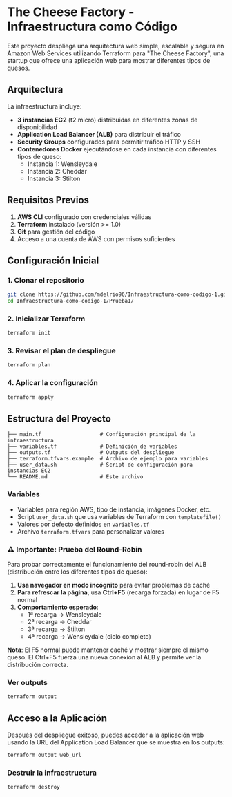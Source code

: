 # The Cheese Factory - Infraestructura como Código

Este proyecto despliega una arquitectura web simple, escalable y segura en Amazon Web Services utilizando Terraform para "The Cheese Factory", una startup que ofrece una aplicación web para mostrar diferentes tipos de quesos.

## Arquitectura

La infraestructura incluye:

- **3 instancias EC2** (t2.micro) distribuidas en diferentes zonas de disponibilidad
- **Application Load Balancer (ALB)** para distribuir el tráfico
- **Security Groups** configurados para permitir tráfico HTTP y SSH
- **Contenedores Docker** ejecutándose en cada instancia con diferentes tipos de queso:
  - Instancia 1: Wensleydale
  - Instancia 2: Cheddar  
  - Instancia 3: Stilton

## Requisitos Previos

1. **AWS CLI** configurado con credenciales válidas
2. **Terraform** instalado (versión >= 1.0)
3. **Git** para gestión del código
4. Acceso a una cuenta de AWS con permisos suficientes

## Configuración Inicial

### 1. Clonar el repositorio
```bash
git clone https://github.com/mdelrio96/Infraestructura-como-codigo-1.git
cd Infraestructura-como-codigo-1/Prueba1/
```

### 2. Inicializar Terraform
```bash
terraform init
```

### 3. Revisar el plan de despliegue
```bash
terraform plan
```

### 4. Aplicar la configuración
```bash
terraform apply
```

## Estructura del Proyecto

```
├── main.tf                   # Configuración principal de la infraestructura
├── variables.tf              # Definición de variables
├── outputs.tf                # Outputs del despliegue
├── terraform.tfvars.example  # Archivo de ejemplo para variables
├── user_data.sh              # Script de configuración para instancias EC2
└── README.md                 # Este archivo
```

### Variables
- Variables para región AWS, tipo de instancia, imágenes Docker, etc.
- Script `user_data.sh` que usa variables de Terraform con `templatefile()`
- Valores por defecto definidos en `variables.tf`
- Archivo `terraform.tfvars` para personalizar valores

### ⚠️ Importante: Prueba del Round-Robin

Para probar correctamente el funcionamiento del round-robin del ALB (distribución entre los diferentes tipos de queso):

1. **Usa navegador en modo incógnito** para evitar problemas de caché
2. **Para refrescar la página**, usa **Ctrl+F5** (recarga forzada) en lugar de F5 normal
3. **Comportamiento esperado**:
    - 1ª recarga → Wensleydale
    - 2ª recarga → Cheddar
    - 3ª recarga → Stilton
    - 4ª recarga → Wensleydale (ciclo completo)

**Nota**: El F5 normal puede mantener caché y mostrar siempre el mismo queso. El Ctrl+F5 fuerza una nueva conexión al ALB y permite ver la distribución correcta.

### Ver outputs
```bash
terraform output
```

## Acceso a la Aplicación

Después del despliegue exitoso, puedes acceder a la aplicación web usando la URL del Application Load Balancer que se muestra en los outputs:

```bash
terraform output web_url
```
### Destruir la infraestructura
```bash
terraform destroy
```





